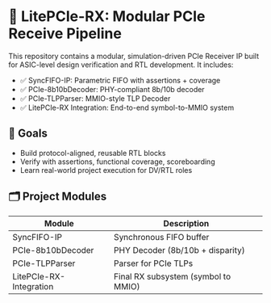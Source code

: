 # 🧩 LitePCIe-RX: Modular PCIe Receive Pipeline

This repository contains a modular, simulation-driven PCIe Receiver IP built for ASIC-level design verification and RTL development. It includes:

- ✅ SyncFIFO-IP: Parametric FIFO with assertions + coverage
- ✅ PCIe-8b10bDecoder: PHY-compliant 8b/10b decoder
- ✅ PCIe-TLPParser: MMIO-style TLP Decoder
- ✅ LitePCIe-RX Integration: End-to-end symbol-to-MMIO system

## 🎯 Goals
- Build protocol-aligned, reusable RTL blocks
- Verify with assertions, functional coverage, scoreboarding
- Learn real-world project execution for DV/RTL roles

## 🗂️ Project Modules
| Module             | Description                        |
|--------------------|------------------------------------|
| SyncFIFO-IP        | Synchronous FIFO buffer            |
| PCIe-8b10bDecoder  | PHY Decoder (8b/10b + disparity)   |
| PCIe-TLPParser     | Parser for PCIe TLPs               |
| LitePCIe-RX-Integration | Final RX subsystem (symbol to MMIO) |


